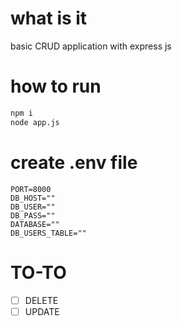 # what is it
basic CRUD application with express js

# how to run
```bash
npm i
node app.js
```

# create .env file
```
PORT=8000
DB_HOST=""
DB_USER=""
DB_PASS=""
DATABASE=""
DB_USERS_TABLE=""
```

# TO-TO
- [ ] DELETE 
- [ ] UPDATE 